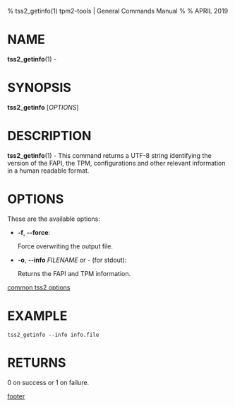 % tss2_getinfo(1) tpm2-tools | General Commands Manual
%
% APRIL 2019

# NAME

**tss2_getinfo**(1) -

# SYNOPSIS

**tss2_getinfo** [*OPTIONS*]

# DESCRIPTION

**tss2_getinfo**(1) - This command returns a UTF-8 string identifying the version of the FAPI, the TPM, configurations and other relevant information in a human readable format.

# OPTIONS

These are the available options:

  * **-f**, **\--force**:

    Force overwriting the output file.

  * **-o**, **\--info** _FILENAME_ or _-_ (for stdout):

    Returns the FAPI and TPM information.


[common tss2 options](common/tss2-options.md)

# EXAMPLE
```
tss2_getinfo --info info.file
```

# RETURNS

0 on success or 1 on failure.

[footer](common/footer.md)
